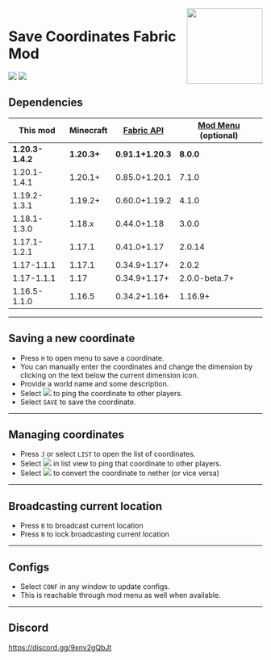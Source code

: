 <img src="src/main/resources/assets/savecoords/icon.png" align="right" width="150px"/>

# Save Coordinates Fabric Mod

<img src = "https://img.shields.io/github/v/release/Vieur/SaveCoordinates?style=flat-square" />
<a href = "https://www.curseforge.com/minecraft/mc-mods/savecoordinates/files"><img src = "http://cf.way2muchnoise.eu/versions/savecoordinates.svg"/> </a>

## Dependencies

This mod|Minecraft|[Fabric API](https://www.curseforge.com/minecraft/mc-mods/fabric-api/files)|[Mod Menu](https://www.curseforge.com/minecraft/mc-mods/modmenu/files) (optional)
--|--|--|--
**1.20.3-1.4.2**|**1.20.3+**|**0.91.1+1.20.3**|**8.0.0**
1.20.1-1.4.1|1.20.1+|0.85.0+1.20.1|7.1.0
1.19.2-1.3.1|1.19.2+|0.60.0+1.19.2|4.1.0
1.18.1-1.3.0|1.18.x|0.44.0+1.18|3.0.0
1.17.1-1.2.1|1.17.1|0.41.0+1.17|2.0.14
1.17-1.1.1 |1.17.1|0.34.9+1.17+|2.0.2
1.17-1.1.1 |1.17|0.34.9+1.17+|2.0.0-beta.7+
1.16.5-1.1.0 |1.16.5|0.34.2+1.16+|1.16.9+

<hr/> 

## Saving a new coordinate

- Press `H` to open menu to save a coordinate. 
- You can manually enter the coordinates and change the dimension by clicking on the text below the current dimension icon.
- Provide a world name and some description.
- Select <img src="src/main/resources/assets/savecoords/textures/gui/ping.png" /> to ping the coordinate to other players.
- Select `SAVE` to save the coordinate.

<hr/> 

## Managing coordinates

- Press `J` or select `LIST` to open the list of coordinates.
- Select <img src="src/main/resources/assets/savecoords/textures/gui/ping.png" /> in list view to ping that coordinate to other players.
- Select <img src="src/main/resources/assets/savecoords/textures/gui/convert.png" /> to convert the coordinate to nether (or vice versa)

<hr/>

## Broadcasting current location

- Press `B` to broadcast current location
- Press `N` to lock broadcasting current location

<hr/>

## Configs

- Select `CONF` in any window to update configs. 
- This is reachable through mod menu as well when available.

<hr/>

## Discord

https://discord.gg/9xnv2gQbJt
